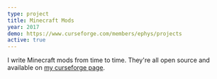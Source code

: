 ```yaml
---
type: project
title: Minecraft Mods
year: 2017
demo: https://www.curseforge.com/members/ephys/projects
active: true
---
```


I write Minecraft mods from time to time. They're all open source and available on [my curseforge page](https://www.curseforge.com/members/ephys/projects).
